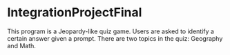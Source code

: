 # IntegrationProjectFinal
This program is a Jeopardy-like quiz game.
Users are asked to identify a certain answer given a prompt.
There are two topics in the quiz: Geography and Math.
